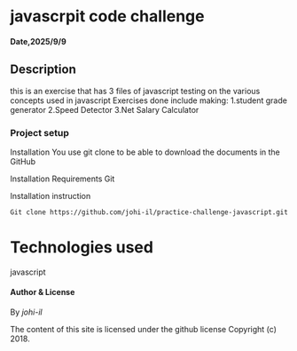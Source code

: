 # javascrpit code challenge

#### Date,2025/9/9


## Description

this is an exercise that has 3 files of javascript  testing on the various concepts used in javascript
Exercises done include making:
    1.student grade generator 
    2.Speed Detector
    3.Net Salary Calculator


### Project setup
Installation
You use git clone to be able to download the documents in the GitHub

Installation Requirements
Git

Installation instruction
```
Git clone https://github.com/johi-il/practice-challenge-javascript.git

```
  # Technologies used
  javascript



#### Author & License

By *johi-il*

The content of this site is licensed under the github license
Copyright (c) 2018.

